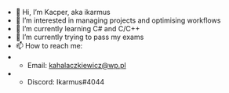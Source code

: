 - 👋 Hi, I’m Kacper, aka ikarmus
- 👀 I’m interested in managing projects and optimising workflows
- 🌱 I’m currently learning C# and C/C++
- 💞️ I’m currently trying to pass my exams
- 📫 How to reach me:
- - Email: kahalaczkiewicz@wp.pl
- - Discord: Ikarmus#4044

<!---
ikarmus2001/ikarmus2001 is a ✨ special ✨ repository because its `README.md` (this file) appears on your GitHub profile.
You can click the Preview link to take a look at your changes.
--->
